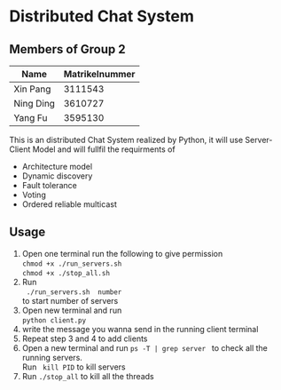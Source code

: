 # Distributed Chat System

## Members of Group 2

| Name | Matrikelnummer |
| ------ | ----------- |
| Xin Pang   | 3111543 |
| Ning Ding  | 3610727 |
| Yang Fu    | 3595130 |

This is an distributed Chat System realized by Python, it will use Server-Client Model and will fullfil the requirments of 
- Architecture model
- Dynamic discovery
- Fault tolerance
- Voting
- Ordered reliable multicast

## Usage
<ol start="1">
  <li>Open one terminal run the following to give permission <br>
    <code>chmod +x ./run_servers.sh</code> <br>
    <code>chmod +x ./stop_all.sh</code><br></li>
  <li>Run <br>
    <code> ./run_servers.sh  number</code> <br>
    to start number of servers <br>
    </li>
    <li>Open new terminal and run <br>
        <code>python client.py</code>
    </li>
    <li>write the message you wanna send in the running client terminal
    </li>
    <li>Repeat step 3 and 4 to add clients</li>
    <li>Open a new terminal and run <code>ps -T | grep server </code> to check all the running servers.<br> Run <code> kill PID</code> to kill servers </li>
    <li> Run <code>./stop_all</code> to kill all the threads</li>
</ol>




